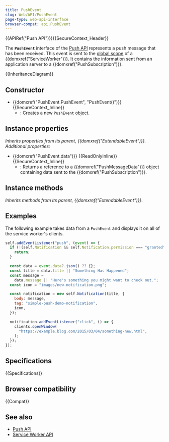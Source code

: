 ```yaml
---
title: PushEvent
slug: Web/API/PushEvent
page-type: web-api-interface
browser-compat: api.PushEvent
---
```


{{APIRef("Push API")}}{{SecureContext_Header}}

The **`PushEvent`** interface of the [Push API](/en-US/docs/Web/API/Push_API) represents a push message that has been received. This event is sent to the [global scope](/en-US/docs/Web/API/ServiceWorkerGlobalScope) of a {{domxref("ServiceWorker")}}. It contains the information sent from an application server to a {{domxref("PushSubscription")}}.

{{InheritanceDiagram}}

## Constructor

- {{domxref("PushEvent.PushEvent", "PushEvent()")}} {{SecureContext_Inline}}
  - : Creates a new `PushEvent` object.

## Instance properties

_Inherits properties from its parent, {{domxref("ExtendableEvent")}}. Additional properties:_

- {{domxref("PushEvent.data")}} {{ReadOnlyInline}} {{SecureContext_Inline}}
  - : Returns a reference to a {{domxref("PushMessageData")}} object containing data sent to the {{domxref("PushSubscription")}}.

## Instance methods

_Inherits methods from its parent, {{domxref("ExtendableEvent")}}_.

## Examples

The following example takes data from a `PushEvent` and displays it on all of the service worker's clients.

```js
self.addEventListener("push", (event) => {
  if (!(self.Notification && self.Notification.permission === "granted")) {
    return;
  }

  const data = event.data?.json() ?? {};
  const title = data.title || "Something Has Happened";
  const message =
    data.message || "Here's something you might want to check out.";
  const icon = "images/new-notification.png";

  const notification = new self.Notification(title, {
    body: message,
    tag: "simple-push-demo-notification",
    icon,
  });

  notification.addEventListener("click", () => {
    clients.openWindow(
      "https://example.blog.com/2015/03/04/something-new.html",
    );
  });
});
```

## Specifications

{{Specifications}}

## Browser compatibility

{{Compat}}

## See also

- [Push API](/en-US/docs/Web/API/Push_API)
- [Service Worker API](/en-US/docs/Web/API/Service_Worker_API)
